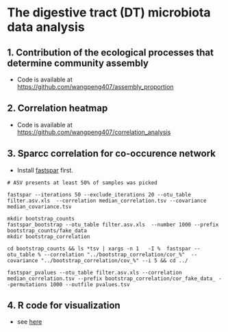 # The digestive tract (DT) microbiota data analysis

## 1. Contribution of the ecological processes that determine community assembly

- Code is available at https://github.com/wangpeng407/assembly_proportion


## 2. Correlation heatmap 

- Code is available at https://github.com/wangpeng407/correlation_analysis


## 3. Sparcc correlation for co-occurence network

- Install [fastspar](https://github.com/scwatts/fastspar) first.

```
# ASV presents at least 50% of samples was picked

fastspar --iterations 50 --exclude_iterations 20 --otu_table filter.asv.xls  --correlation median_correlation.tsv --covariance median_covariance.tsv

mkdir bootstrap_counts
fastspar_bootstrap --otu_table filter.asv.xls  --number 1000 --prefix bootstrap_counts/fake_data
mkdir bootstrap_correlation

cd bootstrap_counts && ls *tsv | xargs -n 1   -I %  fastspar --otu_table % --correlation "../bootstrap_correlation/cor_%"  --covariance "../bootstrap_correlation/cov_%" --i 5 && cd ../

fastspar_pvalues --otu_table filter.asv.xls --correlation median_correlation.tsv --prefix bootstrap_correlation/cor_fake_data_ --permutations 1000 --outfile pvalues.tsv
```

## 4. R code for visualization

- see [here]()

